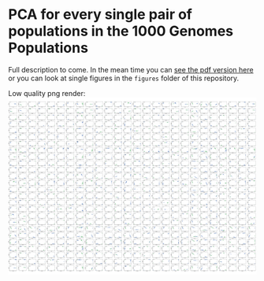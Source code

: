 # PCA for every single pair of populations in the 1000 Genomes Populations
Full description to come. In the mean time you can [see the pdf version here](results/all_pairwise_pca.pdf) or you can look at single figures in the `figures` folder of this repository. 


Low quality png render: 
![all pca png](results/all_pairwise_pca.png)
